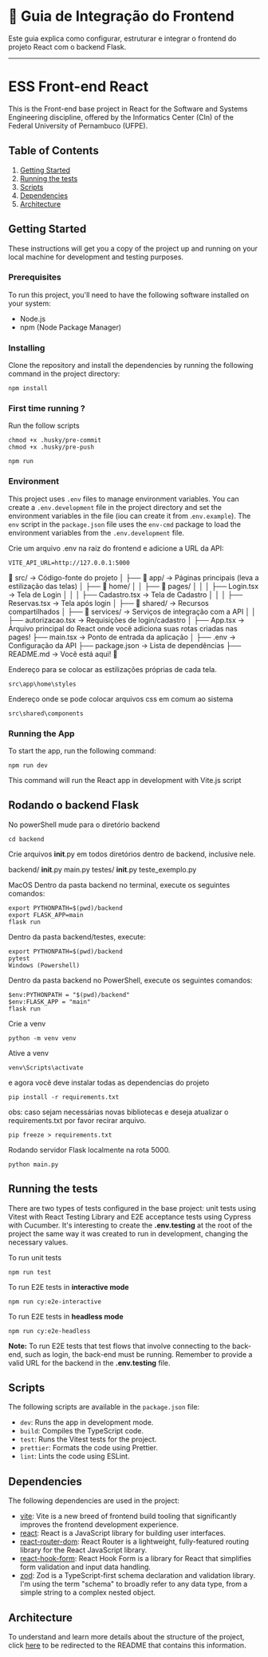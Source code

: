 # 🚀 Guia de Integração do Frontend

Este guia explica como configurar, estruturar e integrar o frontend do projeto React com o backend Flask.

---

# ESS Front-end React

This is the Front-end base project in React for the Software and Systems Engineering discipline, offered by the Informatics Center (CIn) of the Federal University of Pernambuco (UFPE).

## Table of Contents

1. [Getting Started](##getting-started)
2. [Running the tests](#running-the-tests)
3. [Scripts](#scripts)
4. [Dependencies](#dependencies)
5. [Architecture](#architecture)

## Getting Started

These instructions will get you a copy of the project up and running on your local machine for development and testing purposes.

### Prerequisites

To run this project, you'll need to have the following software installed on your system:

- Node.js
- npm (Node Package Manager)

### Installing

Clone the repository and install the dependencies by running the following command in the project directory:

```
npm install
```

### First time running ?

Run the follow scripts

```
chmod +x .husky/pre-commit
chmod +x .husky/pre-push
```

```
npm run
```

### Environment

This project uses `.env` files to manage environment variables. You can create a `.env.development` file in the project directory and set the environment variables in the file (iou can create it from .`env.example`). The `env` script in the `package.json` file uses the `env-cmd` package to load the environment variables from the `.env.development` file.

Crie um arquivo .env na raiz do frontend e adicione a URL da API:
```
VITE_API_URL=http://127.0.0.1:5000
```

📂 src/ → Código-fonte do projeto │
├── 📂 app/ → Páginas principais (leva a estilização das telas) │ ├── 📂 home/ │ │ ├── 📂 pages/ │ │ │ ├── Login.tsx → Tela de Login │ │ │ ├── Cadastro.tsx → Tela de Cadastro │ │ │ ├── Reservas.tsx → Tela após login │
├── 📂 shared/ → Recursos compartilhados │ ├── 📂 services/ → Serviços de integração com a API │ │ ├── autorizacao.tsx → Requisições de login/cadastro │
├── App.tsx → Arquivo principal do React onde você adiciona suas rotas criadas nas pages! ├── main.tsx → Ponto de entrada da aplicação │ ├── .env → Configuração da API ├── package.json → Lista de dependências ├── README.md → Você está aqui! 📌

Endereço para se colocar as estilizações próprias de cada tela.
```
src\app\home\styles
```

Endereço onde se pode colocar arquivos css em comum ao sistema
```
src\shared\components
```

### Running the App

To start the app, run the following command:

```
npm run dev
```

This command will run the React app in development with Vite.js script



## Rodando  o backend Flask

No powerShell mude para o diretório backend
```
cd backend
```
Crie arquivos __init__.py em todos diretórios dentro de backend, inclusive nele.

backend/
   __init__.py
   main.py
   testes/
      __init__.py
      teste_exemplo.py

MacOS
Dentro da pasta backend no terminal, execute os seguintes comandos:

```
export PYTHONPATH=$(pwd)/backend
export FLASK_APP=main
flask run
```

Dentro da pasta backend/testes, execute:

```
export PYTHONPATH=$(pwd)/backend
pytest
Windows (Powershell)
```
Dentro da pasta backend no PowerShell, execute os seguintes comandos:

```
$env:PYTHONPATH = "$(pwd)/backend"
$env:FLASK_APP = "main"
flask run
```


Crie a venv
```
python -m venv venv
```
Ative a venv
```
venv\Scripts\activate
```
e agora você deve instalar todas as dependencias do projeto 

```
pip install -r requirements.txt
```

obs: caso sejam necessárias novas bibliotecas e deseja atualizar o requirements.txt por favor recirar arquivo.
```
pip freeze > requirements.txt
```

Rodando servidor Flask localmente na rota 5000.
```
python main.py
```


## Running the tests

There are two types of tests configured in the base project: unit tests using Vitest with React Testing Library and E2E acceptance tests using Cypress with Cucumber. It's interesting to create the **.env.testing** at the root of the project the same way it was created to run in development, changing the necessary values.

To run unit tests

```
npm run test
```

To run E2E tests in **interactive mode**

```
npm run cy:e2e-interactive
```

To run E2E tests in **headless mode**

```
npm run cy:e2e-headless
```

**Note:** To run E2E tests that test flows that involve connecting to the back-end, such as login, the back-end must be running. Remember to provide a valid URL for the backend in the **.env.testing** file.

## Scripts

The following scripts are available in the `package.json` file:

- `dev`: Runs the app in development mode.
- `build`: Compiles the TypeScript code.
- `test`: Runs the Vitest tests for the project.
- `prettier`: Formats the code using Prettier.
- `lint`: Lints the code using ESLint.

## Dependencies

The following dependencies are used in the project:

- [vite](https://github.com/microsoft/TypeScript): Vite is a new breed of frontend build tooling that significantly improves the frontend development experience.
- [react](https://github.com/facebook/react): React is a JavaScript library for building user interfaces.
- [react-router-dom](https://github.com/remix-run/react-router): React Router is a lightweight, fully-featured routing library for the React JavaScript library.
- [react-hook-form](https://github.com/react-hook-form/react-hook-form): React Hook Form is a library for React that simplifies form validation and input data handling.
- [zod](https://github.com/colinhacks/zod): Zod is a TypeScript-first schema declaration and validation library. I'm using the term "schema" to broadly refer to any data type, from a simple string to a complex nested object.

## Architecture

To understand and learn more details about the structure of the project, click [here](./docs/architecture-pattern.md) to be redirected to the README that contains this information.
